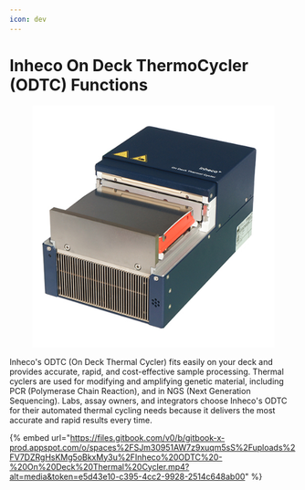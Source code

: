 ```yaml
---
icon: dev
---
```


# Inheco On Deck ThermoCycler (ODTC) Functions

<figure><img src="../../../.gitbook/assets/image (13) (1) (1) (1) (1).png" alt=""><figcaption></figcaption></figure>

Inheco's ODTC (On Deck Thermal Cycler) fits easily on your deck and provides accurate, rapid, and cost-effective sample processing. Thermal cyclers are used for modifying and amplifying genetic material, including PCR (Polymerase Chain Reaction), and in NGS (Next Generation Sequencing). Labs, assay owners, and integrators choose Inheco's ODTC for their automated thermal cycling needs because it delivers the most accurate and rapid results every time.

{% embed url="https://files.gitbook.com/v0/b/gitbook-x-prod.appspot.com/o/spaces%2FSJm30951AW7z9xuqm5sS%2Fuploads%2FV7DZRgHsKMg5oBkxMy3u%2FInheco%20ODTC%20-%20On%20Deck%20Thermal%20Cycler.mp4?alt=media&token=e5d43e10-c395-4cc2-9928-2514c648ab00" %}
